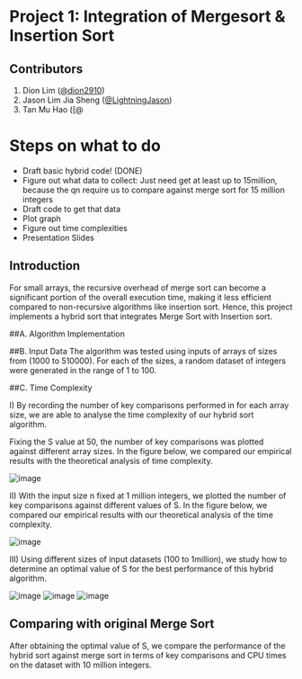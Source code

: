 # Project 1: Integration of Mergesort & Insertion Sort

## Contributors
1. Dion Lim ([@dion2910](https://github.com/dion2910))
2. Jason Lim Jia Sheng ([@LightningJason](https://github.com/LightningJason))
3. Tan Mu Hao ([@

# Steps on what to do
- Draft basic hybrid code! (DONE)
- Figure out what data to collect: Just need get at least up to 15million, because the qn require us to compare against merge sort for 15 million integers
- Draft code to get that data
- Plot graph
- Figure out time complexities
- Presentation Slides

## Introduction
For small arrays, the recursive overhead of merge sort can become a significant portion of the overall execution time, making it less efficient compared to non-recursive algorithms like insertion sort. Hence, this project implements a hybrid sort that integrates Merge Sort with Insertion sort. 

##A. Algorithm Implementation

##B. Input Data
The algorithm was tested using inputs of arrays of sizes from (1000 to 510000).
For each of the sizes, a random dataset of integers were generated in the range of 1 to 100.

##C. Time Complexity

I) By recording the number of key comparisons performed in for each array size, we are able to analyse the time complexity of our hybrid sort algorithm.

Fixing the S value at 50, the number of key comparisons was plotted against different array sizes. In the figure below, we compared our empirical results with the theoretical analysis of time complexity. 

![image](https://github.com/LightningJason/SC2001-SCS1-Group-7/assets/103420694/bec48f78-c8a1-400a-a16c-3a599608800e=250x250)


II) With the input size n fixed at 1 million integers, we plotted the number of key comparisons against different values of S. In the figure below, we compared our empirical results with our theoretical analysis of the time complexity.

![image](https://github.com/LightningJason/SC2001-SCS1-Group-7/assets/103420694/7521087a-acad-429e-8b00-53328449c03a)


III) Using different sizes of input datasets (100 to 1million), we study how to determine an optimal value of S for the best performance of this hybrid algorithm.

![image](https://github.com/LightningJason/SC2001-SCS1-Group-7/assets/103420694/bbe2bd78-1953-4cb1-a0dd-af4e08c8c9e8) ![image](https://github.com/LightningJason/SC2001-SCS1-Group-7/assets/103420694/de5f1994-f094-4be4-84d3-c273110433bc) ![image](https://github.com/LightningJason/SC2001-SCS1-Group-7/assets/103420694/b931c7bb-1ca4-438d-9364-5c52252c298f)








## Comparing with original Merge Sort
After obtaining the optimal value of S, we compare the performance of the hybrid sort against merge sort in terms of key comparisons and CPU times on the dataset with 10 million integers.

